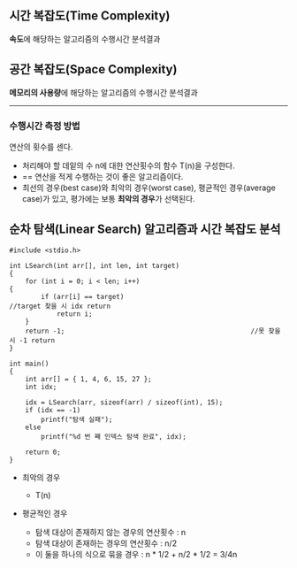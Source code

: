 ## 시간 복잡도(Time Complexity)
**속도**에 해당하는 알고리즘의 수행시간 분석결과

## 공간 복잡도(Space Complexity)
**메모리의 사용량**에 해당하는 알고리즘의 수행시간 분석결과

<hr/>

### 수행시간 측정 방법
연산의 횟수를 센다.
- 처리해야 할 데잍의 수 n에 대한 연산횟수의 함수 T(n)을 구성한다.
- == 연산을 적게 수행하는 것이 좋은 알고리즘이다.
- 최선의 경우(best case)와 최악의 경우(worst case), 평균적인 경우(average case)가 있고, 평가에는 보통 **최악의 경우**가 선택된다.

## 순차 탐색(Linear Search) 알고리즘과 시간 복잡도 분석
```
#include <stdio.h>

int LSearch(int arr[], int len, int target)
{
	for (int i = 0; i < len; i++)
{
		if (arr[i] == target)                                  //target 찾을 시 idx return
			return i;
	}
	return -1;                                               //못 찾을 시 -1 return
}
 
int main() 
{
	int arr[] = { 1, 4, 6, 15, 27 };                         
	int idx;

	idx = LSearch(arr, sizeof(arr) / sizeof(int), 15);
	if (idx == -1)
		printf("탐색 실패");
	else
		printf("%d 번 째 인덱스 탐색 완료", idx);
	
	return 0;
}
```

* 최악의 경우
  * T(n)
  
* 평균적인 경우
  * 탐색 대상이 존재하지 않는 경우의 연산횟수 : n
  * 탐색 대상이 존재하는 경우의 연산횟수 : n/2
  * 이 둘을 하나의 식으로 묶을 경우 : n * 1/2 + n/2 * 1/2 = 3/4n


